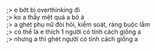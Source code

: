 ;> e bớt bị overthinking đi<br>
;> ko a thấy mệt quá a bỏ á<br>
;> a ghét phụ nữ đòi hỏi, kiểm soát, ràng buộc lắm<br>
;> có thể là e thích 1 người có tính cách giống a<br>
;> nhưng a thì ghét người có tính cách giống a
